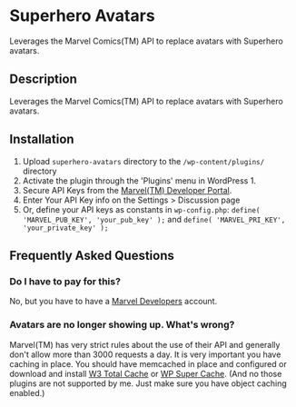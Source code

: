 # Superhero Avatars

Leverages the Marvel Comics(TM) API to replace avatars with Superhero avatars. 

## Description

Leverages the Marvel Comics(TM) API to replace avatars with Superhero avatars. 

## Installation

1. Upload `superhero-avatars` directory to the `/wp-content/plugins/` directory
2. Activate the plugin through the 'Plugins' menu in WordPress 1. 
3. Secure API Keys from the <a href="http://developer.marvel.com">Marvel(TM) Developer Portal</a>. 
4. Enter Your API Key info on the Settings > Discussion page
5. Or, define your API keys as constants in `wp-config.php`: `define( 'MARVEL_PUB_KEY', 'your_pub_key' );` and `define( 'MARVEL_PRI_KEY', 'your_private_key' );`

## Frequently Asked Questions 

### Do I have to pay for this?

No, but you have to have a <a href="http://developer.marvel.com">Marvel Developers</a> account. 

### Avatars are no longer showing up. What's wrong?

Marvel(TM) has very strict rules about the use of their API and generally don't allow more than 3000 requests a day. It is very important you have caching in place. You should have memcached in place and configured or download and install <a href="http://wordpress.org/plugins/w3-total-cache">W3 Total Cache</a> or <a href="https://wordpress.org/plugins/wp-super-cache/">WP Super Cache</a>. (And no those plugins are not supported by me. Just make sure you have object caching enabled.)

